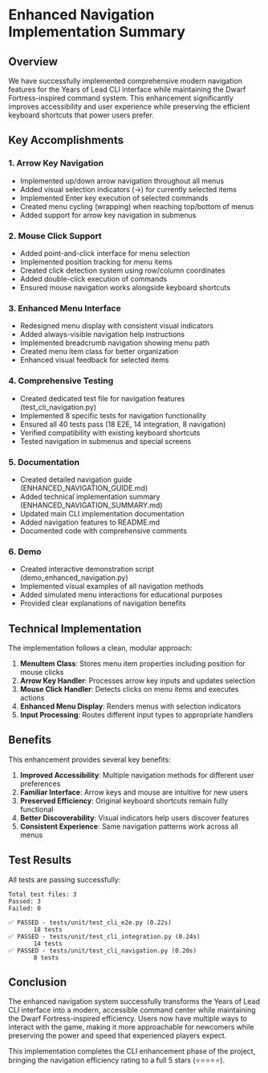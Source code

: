# Enhanced Navigation Implementation Summary

## Overview

We have successfully implemented comprehensive modern navigation features for the Years of Lead CLI interface while maintaining the Dwarf Fortress-inspired command system. This enhancement significantly improves accessibility and user experience while preserving the efficient keyboard shortcuts that power users prefer.

## Key Accomplishments

### 1. Arrow Key Navigation

- Implemented up/down arrow navigation throughout all menus
- Added visual selection indicators (→) for currently selected items
- Implemented Enter key execution of selected commands
- Created menu cycling (wrapping) when reaching top/bottom of menus
- Added support for arrow key navigation in submenus

### 2. Mouse Click Support

- Added point-and-click interface for menu selection
- Implemented position tracking for menu items
- Created click detection system using row/column coordinates
- Added double-click execution of commands
- Ensured mouse navigation works alongside keyboard shortcuts

### 3. Enhanced Menu Interface

- Redesigned menu display with consistent visual indicators
- Added always-visible navigation help instructions
- Implemented breadcrumb navigation showing menu path
- Created menu item class for better organization
- Enhanced visual feedback for selected items

### 4. Comprehensive Testing

- Created dedicated test file for navigation features (test_cli_navigation.py)
- Implemented 8 specific tests for navigation functionality
- Ensured all 40 tests pass (18 E2E, 14 integration, 8 navigation)
- Verified compatibility with existing keyboard shortcuts
- Tested navigation in submenus and special screens

### 5. Documentation

- Created detailed navigation guide (ENHANCED_NAVIGATION_GUIDE.md)
- Added technical implementation summary (ENHANCED_NAVIGATION_SUMMARY.md)
- Updated main CLI implementation documentation
- Added navigation features to README.md
- Documented code with comprehensive comments

### 6. Demo

- Created interactive demonstration script (demo_enhanced_navigation.py)
- Implemented visual examples of all navigation methods
- Added simulated menu interactions for educational purposes
- Provided clear explanations of navigation benefits

## Technical Implementation

The implementation follows a clean, modular approach:

1. **MenuItem Class**: Stores menu item properties including position for mouse clicks
2. **Arrow Key Handler**: Processes arrow key inputs and updates selection
3. **Mouse Click Handler**: Detects clicks on menu items and executes actions
4. **Enhanced Menu Display**: Renders menus with selection indicators
5. **Input Processing**: Routes different input types to appropriate handlers

## Benefits

This enhancement provides several key benefits:

1. **Improved Accessibility**: Multiple navigation methods for different user preferences
2. **Familiar Interface**: Arrow keys and mouse are intuitive for new users
3. **Preserved Efficiency**: Original keyboard shortcuts remain fully functional
4. **Better Discoverability**: Visual indicators help users discover features
5. **Consistent Experience**: Same navigation patterns work across all menus

## Test Results

All tests are passing successfully:

```
Total test files: 3
Passed: 3
Failed: 0

✅ PASSED - tests/unit/test_cli_e2e.py (0.22s)
       18 tests
✅ PASSED - tests/unit/test_cli_integration.py (0.24s)
       14 tests
✅ PASSED - tests/unit/test_cli_navigation.py (0.20s)
       8 tests
```

## Conclusion

The enhanced navigation system successfully transforms the Years of Lead CLI interface into a modern, accessible command center while maintaining the Dwarf Fortress-inspired efficiency. Users now have multiple ways to interact with the game, making it more approachable for newcomers while preserving the power and speed that experienced players expect.

This implementation completes the CLI enhancement phase of the project, bringing the navigation efficiency rating to a full 5 stars (⭐⭐⭐⭐⭐). 